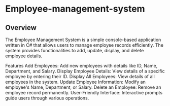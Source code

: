 # Employee-management-system
## Overview

The Employee Management System is a simple console-based application written in C# that allows users to manage employee records efficiently. The system provides functionalities to add, update, display, and delete employee details.

Features
Add Employees: Add new employees with details like ID, Name, Department, and Salary.
Display Employee Details: View details of a specific employee by entering their ID.
Display All Employees: View details of all employees in the system.
Update Employee Information: Modify an employee's Name, Department, or Salary.
Delete an Employee: Remove an employee record permanently.
User-Friendly Interface: Interactive prompts guide users through various operations.
